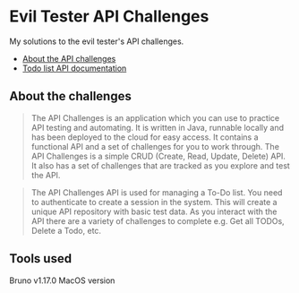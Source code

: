 # Evil Tester API Challenges

My solutions to the evil tester's API challenges.

* [About the API challenges](https://apichallenges.herokuapp.com/apichallenges)
* [Todo list API documentation](https://apichallenges.herokuapp.com/docs)

## About the challenges

> The API Challenges is an application which you can use to practice API testing and automating. It is written in Java, runnable locally and has been deployed to the cloud for easy access. It contains a functional API and a set of challenges for you to work through. The API Challenges is a simple CRUD (Create, Read, Update, Delete) API. It also has a set of challenges that are tracked as you explore and test the API.

> The API Challenges API is used for managing a To-Do list. You need to authenticate to create a session in the system. This will create a unique API repository with basic test data. As you interact with the API there are a variety of challenges to complete e.g. Get all TODOs, Delete a Todo, etc.

## Tools used

Bruno v1.17.0 MacOS version
